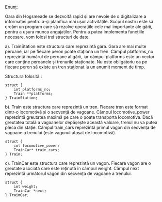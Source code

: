 Enunț: 

Gara din Hogsmeade se dezvoltă rapid și are nevoie de o digitalizare a
informației pentru a-și planifica mai ușor activitățile. Scopul nostru este să creăm un program
care să rezolve operațiile cele mai importante ale gării, pentru a ușura munca angajaților.
Pentru a putea implementa funcțiile necesare, vom folosi trei structuri de date:

a). TrainStation este structura care reprezintă gara. Gara are mai multe peroane, iar pe fiecare
peron poate staționa un tren. Câmpul platforms_no reprezintă numărul de peroane al gării, iar
câmpul platforms este un vector care conține peroanele și trenurile staționate. Nu este
obligatoriu ca pe fiecare peron să existe un tren staționat la un anumit moment de timp.

Structura folosită :

    struct {
        int platforms_no;
        Train **platforms;
    } TrainStation;

b). Train este structura care reprezintă un tren. Fiecare tren este format dintr-o locomotivă și o
secvență de vagoane. Câmpul locomotive_power reprezintă greutatea maximă pe care o poate
transporta locomotiva. Dacă greutatea totală a vagoanelor depășește această valoare, trenul nu
va putea pleca din stație. Câmpul train_cars reprezintă primul vagon din secvența de vagoane a
trenului (este vagonul atașat de locomotivă).

    struct {
        int locomotive_power;
        TrainCar* train_cars;
    } Train;
  
c). TrainCar este structura care reprezintă un vagon. Fiecare vagon are o greutate asociată care
este reținută în câmpul weight. Câmpul next reprezintă următorul vagon din secvența de
vagoane a trenului.

    struct {
        int weight;
        TrainCar *next;
    } TrainCar;
